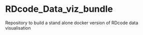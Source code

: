 # RDcode_Data_viz_bundle
Repository to build a stand alone docker version of RDcode data visualisation
